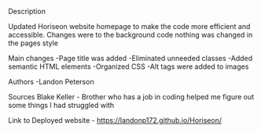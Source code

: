 Description

Updated Horiseon website homepage to make the code more efficient and accessible.  Changes were to the background code nothing was changed in the pages style

Main changes
-Page title was added
-Eliminated unneeded classes
-Added semantic HTML elements
-Organized CSS
-Alt tags were added to images

Authors
-Landon Peterson

Sources
Blake Keller - Brother who has a job in coding helped me figure out some things I had struggled with

Link to Deployed website - https://landonp172.github.io/Horiseon/
